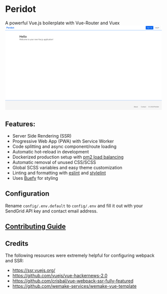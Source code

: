 
# Peridot
A powerful Vue.js boilerplate with Vue-Router and Vuex
![Screenshot](./docs/readme_resources/homepage.png)

## Features:
* Server Side Rendering (SSR)
* Progressive Web App (PWA) with Service Worker
* Code splitting and async component/route loading
* Automatic hot-reload in development
* Dockerized production setup with [pm2 load balancing](https://github.com/Unitech/pm2)
* Automatic removal of unused CSS/SCSS
* Global SCSS variables and easy theme customization
* Linting and formatting with [eslint](https://github.com/eslint/eslint) and [stylelint](https://github.com/stylelint/stylelint)
* Uses [Buefy](https://buefy.github.io/#/) for styling

## Configuration

Rename `config/.env.default` to `config/.env` and fill it out with your SendGrid API key and contact email address.

## [Contributing Guide](./docs/contributing.md)

## Credits
The following resources were extremely helpful for configuring webpack and SSR:
* https://ssr.vuejs.org/
* https://github.com/vuejs/vue-hackernews-2.0
* https://github.com/crisbal/vue-webpack-ssr-fully-featured
* https://github.com/wemake-services/wemake-vue-template